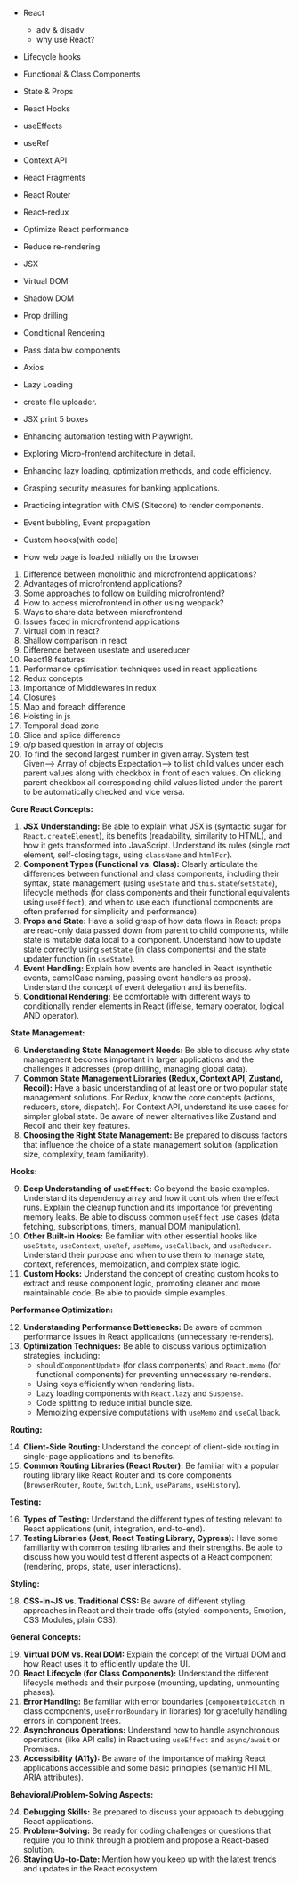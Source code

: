 - React
  - adv & disadv
  - why use React?
- Lifecycle hooks
- Functional & Class Components
- State & Props
- React Hooks
- useEffects
- useRef
- Context API
- React Fragments
- React Router
- React-redux
- Optimize React performance
- Reduce re-rendering 

 
- JSX
- Virtual DOM
- Shadow DOM
- Prop drilling
- Conditional Rendering
- Pass data bw components
- Axios
- Lazy Loading
- create file uploader.
- JSX print 5 boxes


- Enhancing automation testing with Playwright.
- Exploring Micro-frontend architecture in detail.
- Enhancing lazy loading, optimization methods, and code efficiency.
- Grasping security measures for banking applications.
- Practicing integration with CMS (Sitecore) to render components.
- Event bubbling, Event propagation 
- Custom hooks(with code)
- How web page is loaded initially on the browser

1. Difference between monolithic and microfrontend applications?
2. Advantages of microfrontend applications?
3. Some approaches to follow on building microfrontend?
4. How to access microfrontend in other using webpack?
5. Ways to share data between microfrontend
6. Issues faced in microfrontend applications
7. Virtual dom in react?
8. Shallow comparison in react
9. Difference between usestate and usereducer
10. React18 features
11. Performance optimisation techniques used in react applications
12. Redux concepts
13. Importance of Middlewares in redux
14. Closures
15. Map and foreach difference
16. Hoisting in js
17. Temporal dead zone
18. Slice and splice difference
19. o/p based question in array of objects
20. To find the second largest number in given array.
System test  
Given--> Array of objects
Expectation--> to list child values under each parent values along with checkbox in front of each values.
On clicking parent checkbox all corresponding child values listed under the parent  to be automatically checked and vice versa.


**Core React Concepts:**

1.  **JSX Understanding:** Be able to explain what JSX is (syntactic sugar for `React.createElement`), its benefits (readability, similarity to HTML), and how it gets transformed into JavaScript. Understand its rules (single root element, self-closing tags, using `className` and `htmlFor`).
2.  **Component Types (Functional vs. Class):** Clearly articulate the differences between functional and class components, including their syntax, state management (using `useState` and `this.state`/`setState`), lifecycle methods (for class components and their functional equivalents using `useEffect`), and when to use each (functional components are often preferred for simplicity and performance).
3.  **Props and State:** Have a solid grasp of how data flows in React: props are read-only data passed down from parent to child components, while state is mutable data local to a component. Understand how to update state correctly using `setState` (in class components) and the state updater function (in `useState`).
4.  **Event Handling:** Explain how events are handled in React (synthetic events, camelCase naming, passing event handlers as props). Understand the concept of event delegation and its benefits.
5.  **Conditional Rendering:** Be comfortable with different ways to conditionally render elements in React (if/else, ternary operator, logical AND operator).

**State Management:**

6.  **Understanding State Management Needs:** Be able to discuss why state management becomes important in larger applications and the challenges it addresses (prop drilling, managing global data).
7.  **Common State Management Libraries (Redux, Context API, Zustand, Recoil):** Have a basic understanding of at least one or two popular state management solutions. For Redux, know the core concepts (actions, reducers, store, dispatch). For Context API, understand its use cases for simpler global state. Be aware of newer alternatives like Zustand and Recoil and their key features.
8.  **Choosing the Right State Management:** Be prepared to discuss factors that influence the choice of a state management solution (application size, complexity, team familiarity).

**Hooks:**

9.  **Deep Understanding of `useEffect`:** Go beyond the basic examples. Understand its dependency array and how it controls when the effect runs. Explain the cleanup function and its importance for preventing memory leaks. Be able to discuss common `useEffect` use cases (data fetching, subscriptions, timers, manual DOM manipulation).
10. **Other Built-in Hooks:** Be familiar with other essential hooks like `useState`, `useContext`, `useRef`, `useMemo`, `useCallback`, and `useReducer`. Understand their purpose and when to use them to manage state, context, references, memoization, and complex state logic.
11. **Custom Hooks:** Understand the concept of creating custom hooks to extract and reuse component logic, promoting cleaner and more maintainable code. Be able to provide simple examples.

**Performance Optimization:**

12. **Understanding Performance Bottlenecks:** Be aware of common performance issues in React applications (unnecessary re-renders).
13. **Optimization Techniques:** Be able to discuss various optimization strategies, including:
    * `shouldComponentUpdate` (for class components) and `React.memo` (for functional components) for preventing unnecessary re-renders.
    * Using keys efficiently when rendering lists.
    * Lazy loading components with `React.lazy` and `Suspense`.
    * Code splitting to reduce initial bundle size.
    * Memoizing expensive computations with `useMemo` and `useCallback`.

**Routing:**

14. **Client-Side Routing:** Understand the concept of client-side routing in single-page applications and its benefits.
15. **Common Routing Libraries (React Router):** Be familiar with a popular routing library like React Router and its core components (`BrowserRouter`, `Route`, `Switch`, `Link`, `useParams`, `useHistory`).

**Testing:**

16. **Types of Testing:** Understand the different types of testing relevant to React applications (unit, integration, end-to-end).
17. **Testing Libraries (Jest, React Testing Library, Cypress):** Have some familiarity with common testing libraries and their strengths. Be able to discuss how you would test different aspects of a React component (rendering, props, state, user interactions).

**Styling:**

18. **CSS-in-JS vs. Traditional CSS:** Be aware of different styling approaches in React and their trade-offs (styled-components, Emotion, CSS Modules, plain CSS).

**General Concepts:**

19. **Virtual DOM vs. Real DOM:** Explain the concept of the Virtual DOM and how React uses it to efficiently update the UI.
20. **React Lifecycle (for Class Components):** Understand the different lifecycle methods and their purpose (mounting, updating, unmounting phases).
21. **Error Handling:** Be familiar with error boundaries (`componentDidCatch` in class components, `useErrorBoundary` in libraries) for gracefully handling errors in component trees.
22. **Asynchronous Operations:** Understand how to handle asynchronous operations (like API calls) in React using `useEffect` and `async/await` or Promises.
23. **Accessibility (A11y):** Be aware of the importance of making React applications accessible and some basic principles (semantic HTML, ARIA attributes).

**Behavioral/Problem-Solving Aspects:**

24. **Debugging Skills:** Be prepared to discuss your approach to debugging React applications.
25. **Problem-Solving:** Be ready for coding challenges or questions that require you to think through a problem and propose a React-based solution.
26. **Staying Up-to-Date:** Mention how you keep up with the latest trends and updates in the React ecosystem.

